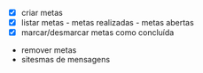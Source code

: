 - [x] criar metas
- [x] listar metas
        - metas realizadas
        - metas abertas
- [x] marcar/desmarcar metas como concluída
- remover metas
- sitesmas de mensagens